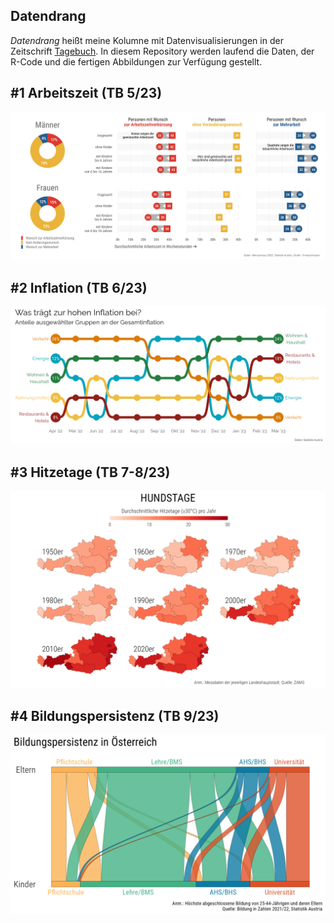 ## Datendrang

*Datendrang* heißt meine Kolumne mit Datenvisualisierungen in der Zeitschrift [Tagebuch](https://tagebuch.at). In diesem Repository werden laufend die Daten, der R-Code und die fertigen Abbildungen zur Verfügung gestellt.

## #1 Arbeitszeit (TB 5/23)

![](05_23_Arbeitszeit.png)

## #2 Inflation (TB 6/23)

![](06_23_Inflation.png)

## #3 Hitzetage (TB 7-8/23)

![](07_23_Hitzetage.png)

## #4 Bildungspersistenz (TB 9/23)

![](08_23_Bildung.png)